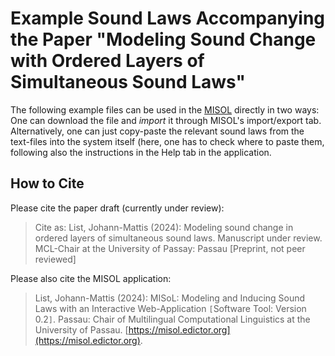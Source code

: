 # Example Sound Laws Accompanying the Paper "Modeling Sound Change with Ordered Layers of Simultaneous Sound Laws"

The following example files can be used in the [MISOL](https://misol.edictor.org) directly in two ways: One can download the file and *import* it through MISOL's import/export tab. Alternatively, one can just copy-paste the relevant sound laws from the text-files into the system itself (here, one has to check where to paste them, following also the instructions in the Help tab in the application.

## How to Cite

Please cite the paper draft (currently under review):

> Cite as: List, Johann-Mattis (2024): Modeling sound change in ordered layers of simultaneous sound laws. Manuscript under review. MCL-Chair at the University of Passay: Passau [Preprint, not peer reviewed]

Please also cite the MISOL application:

> List, Johann-Mattis (2024): MISoL: Modeling and Inducing Sound Laws with an Interactive Web-Application `[`Software Tool: Version 0.2`]`. Passau: Chair of Multilingual Computational Linguistics at the University of Passau. [https://misol.edictor.org](https://misol.edictor.org).
